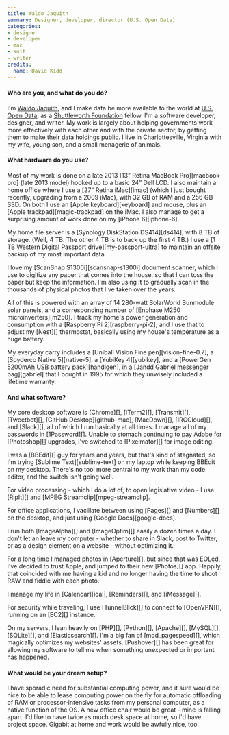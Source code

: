 ```yaml
---
title: Waldo Jaquith
summary: Designer, developer, director (U.S. Open Data)
categories:
- designer
- developer
- mac
- suit
- writer
credits:
  name: David Kidd
---
```


#### Who are you, and what do you do?

I'm [Waldo Jaquith](https://waldo.jaquith.org/ "Waldo's website."), and I make data be more available to the world at [U.S. Open Data](https://usopendata.org/ "A group promoting open source U.S. goverment data sets."), as a [Shuttleworth Foundation](https://www.shuttleworthfoundation.org/ "A foundation helping to fund projects for social change.") fellow. I'm a software developer, designer, and writer. My work is largely about helping governments work more effectively with each other and with the private sector, by getting them to make their data holdings public. I live in Charlottesville, Virginia with my wife, young son, and a small menagerie of animals.

#### What hardware do you use?

Most of my work is done on a late 2013 [13” Retina MacBook Pro][macbook-pro] (late 2013 model) hooked up to a basic 24” Dell LCD. I also maintain a home office where I use a [27” Retina iMac][imac] (which I just bought recently, upgrading from a 2009 iMac), with 32 GB of RAM and a 256 GB SSD. On both I use an [Apple keyboard][keyboard] and mouse, plus an [Apple trackpad][magic-trackpad] on the iMac. I also manage to get a surprising amount of work done on my [iPhone 6][iphone-6].

My home file server is a [Synology DiskStation DS414][ds414], with 8 TB of storage. (Well, 4 TB. The other 4 TB is to back up the first 4 TB.) I use a [1 TB Western Digital Passport drive][my-passport-ultra] to maintain an offsite backup of my most important data.

I love my [ScanSnap S1300i][scansnap-s1300i] document scanner, which I use to digitize any paper that comes into the house, so that I can toss the paper but keep the information. I'm also using it to gradually scan in the thousands of physical photos that I've taken over the years.

All of this is powered with an array of 14 280-watt SolarWorld Sunmodule solar panels, and a corresponding number of [Enphase M250 microinverters][m250]. I track my home's power generation and consumption with a [Raspberry Pi 2][raspberry-pi-2], and I use that to adjust my [Nest][] thermostat, basically using my house's temperature as a huge battery.

My everyday carry includes a [Uniball Vision Fine pen][vision-fine-0.7], a [Spyderco Native 5][native-5], a [YubiKey 4][yubikey], and a [PowerGen 5200mAh USB battery pack][handigen], in a [Jandd Gabriel messenger bag][gabriel] that I bought in 1995 for which they unwisely included a lifetime warranty.

#### And what software?

My core desktop software is [Chrome][], [iTerm2][], [Transmit][], [Tweetbot][], [GitHub Desktop][github-mac], [MacDown][], [IRCCloud][], and [Slack][], all of which I run basically at all times. I manage all of my passwords in [1Password][]. Unable to stomach continuing to pay Adobe for [Photoshop][] upgrades, I've switched to [Pixelmator][] for image editing.

I was a [BBEdit][] guy for years and years, but that's kind of stagnated, so I'm trying [Sublime Text][sublime-text] on my laptop while keeping BBEdit on my desktop. There's no tool more central to my work than my code editor, and the switch isn't going well.

For video processing - which I do a lot of, to open legislative video - I use [RipIt][] and [MPEG Streamclip][mpeg-streamclip].

For office applications, I vacillate between using [Pages][] and [Numbers][] on the desktop, and just using [Google Docs][google-docs].

I run both [ImageAlpha][] and [ImageOptim][] easily a dozen times a day. I don't let an leave my computer - whether to share in Slack, post to Twitter, or as a design element on a website - without optimizing it.

For a long time I managed photos in [Aperture][], but since that was EOLed, I've decided to trust Apple, and jumped to their new [Photos][] app. Happily, that coincided with me having a kid and no longer having the time to shoot RAW and fiddle with each photo.

I manage my life in [Calendar][ical], [Reminders][], and [iMessage][].

For security while traveling, I use [TunnelBlick][] to connect to [OpenVPN][], running on an [EC2][] instance.

On my servers, I lean heavily on [PHP][], [Python][], [Apache][], [MySQL][], [SQLite][], and [Elasticsearch][]. I'm a big fan of [mod_pagespeed][], which magically optimizes my websites' assets. [Pushover][] has been great for allowing my software to tell me when something unexpected or important has happened.

#### What would be your dream setup?

I have sporadic need for substantial computing power, and it sure would be nice to be able to lease computing power on the fly for automatic offloading of RAM or processor-intensive tasks from my personal computer, as a native function of the OS. A new office chair would be great - mine is falling apart. I'd like to have twice as much desk space at home, so I'd have project space. Gigabit at home and work would be awfully nice, too.